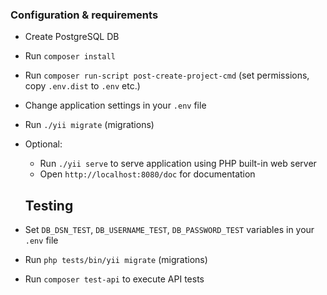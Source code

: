 ### Configuration & requirements
- Create PostgreSQL DB
- Run `composer install`
- Run `composer run-script post-create-project-cmd` (set permissions, copy `.env.dist` to `.env` etc.)
- Change application settings in your `.env` file
- Run `./yii migrate` (migrations)
- Optional:
  - Run `./yii serve` to serve application using PHP built-in web server
  - Open `http://localhost:8080/doc` for documentation

  ## Testing
- Set `DB_DSN_TEST`, `DB_USERNAME_TEST`, `DB_PASSWORD_TEST` variables in your `.env` file
- Run `php tests/bin/yii migrate` (migrations)
- Run `composer test-api` to execute API tests
